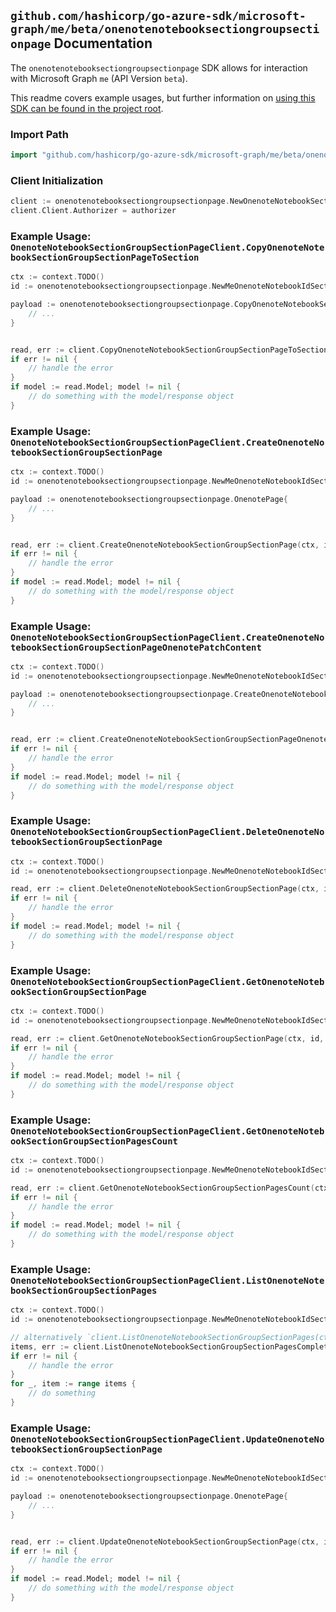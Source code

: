 
## `github.com/hashicorp/go-azure-sdk/microsoft-graph/me/beta/onenotenotebooksectiongroupsectionpage` Documentation

The `onenotenotebooksectiongroupsectionpage` SDK allows for interaction with Microsoft Graph `me` (API Version `beta`).

This readme covers example usages, but further information on [using this SDK can be found in the project root](https://github.com/hashicorp/go-azure-sdk/tree/main/docs).

### Import Path

```go
import "github.com/hashicorp/go-azure-sdk/microsoft-graph/me/beta/onenotenotebooksectiongroupsectionpage"
```


### Client Initialization

```go
client := onenotenotebooksectiongroupsectionpage.NewOnenoteNotebookSectionGroupSectionPageClientWithBaseURI("https://graph.microsoft.com")
client.Client.Authorizer = authorizer
```


### Example Usage: `OnenoteNotebookSectionGroupSectionPageClient.CopyOnenoteNotebookSectionGroupSectionPageToSection`

```go
ctx := context.TODO()
id := onenotenotebooksectiongroupsectionpage.NewMeOnenoteNotebookIdSectionGroupIdSectionIdPageID("notebookId", "sectionGroupId", "onenoteSectionId", "onenotePageId")

payload := onenotenotebooksectiongroupsectionpage.CopyOnenoteNotebookSectionGroupSectionPageToSectionRequest{
	// ...
}


read, err := client.CopyOnenoteNotebookSectionGroupSectionPageToSection(ctx, id, payload, onenotenotebooksectiongroupsectionpage.DefaultCopyOnenoteNotebookSectionGroupSectionPageToSectionOperationOptions())
if err != nil {
	// handle the error
}
if model := read.Model; model != nil {
	// do something with the model/response object
}
```


### Example Usage: `OnenoteNotebookSectionGroupSectionPageClient.CreateOnenoteNotebookSectionGroupSectionPage`

```go
ctx := context.TODO()
id := onenotenotebooksectiongroupsectionpage.NewMeOnenoteNotebookIdSectionGroupIdSectionID("notebookId", "sectionGroupId", "onenoteSectionId")

payload := onenotenotebooksectiongroupsectionpage.OnenotePage{
	// ...
}


read, err := client.CreateOnenoteNotebookSectionGroupSectionPage(ctx, id, payload, onenotenotebooksectiongroupsectionpage.DefaultCreateOnenoteNotebookSectionGroupSectionPageOperationOptions())
if err != nil {
	// handle the error
}
if model := read.Model; model != nil {
	// do something with the model/response object
}
```


### Example Usage: `OnenoteNotebookSectionGroupSectionPageClient.CreateOnenoteNotebookSectionGroupSectionPageOnenotePatchContent`

```go
ctx := context.TODO()
id := onenotenotebooksectiongroupsectionpage.NewMeOnenoteNotebookIdSectionGroupIdSectionIdPageID("notebookId", "sectionGroupId", "onenoteSectionId", "onenotePageId")

payload := onenotenotebooksectiongroupsectionpage.CreateOnenoteNotebookSectionGroupSectionPageOnenotePatchContentRequest{
	// ...
}


read, err := client.CreateOnenoteNotebookSectionGroupSectionPageOnenotePatchContent(ctx, id, payload, onenotenotebooksectiongroupsectionpage.DefaultCreateOnenoteNotebookSectionGroupSectionPageOnenotePatchContentOperationOptions())
if err != nil {
	// handle the error
}
if model := read.Model; model != nil {
	// do something with the model/response object
}
```


### Example Usage: `OnenoteNotebookSectionGroupSectionPageClient.DeleteOnenoteNotebookSectionGroupSectionPage`

```go
ctx := context.TODO()
id := onenotenotebooksectiongroupsectionpage.NewMeOnenoteNotebookIdSectionGroupIdSectionIdPageID("notebookId", "sectionGroupId", "onenoteSectionId", "onenotePageId")

read, err := client.DeleteOnenoteNotebookSectionGroupSectionPage(ctx, id, onenotenotebooksectiongroupsectionpage.DefaultDeleteOnenoteNotebookSectionGroupSectionPageOperationOptions())
if err != nil {
	// handle the error
}
if model := read.Model; model != nil {
	// do something with the model/response object
}
```


### Example Usage: `OnenoteNotebookSectionGroupSectionPageClient.GetOnenoteNotebookSectionGroupSectionPage`

```go
ctx := context.TODO()
id := onenotenotebooksectiongroupsectionpage.NewMeOnenoteNotebookIdSectionGroupIdSectionIdPageID("notebookId", "sectionGroupId", "onenoteSectionId", "onenotePageId")

read, err := client.GetOnenoteNotebookSectionGroupSectionPage(ctx, id, onenotenotebooksectiongroupsectionpage.DefaultGetOnenoteNotebookSectionGroupSectionPageOperationOptions())
if err != nil {
	// handle the error
}
if model := read.Model; model != nil {
	// do something with the model/response object
}
```


### Example Usage: `OnenoteNotebookSectionGroupSectionPageClient.GetOnenoteNotebookSectionGroupSectionPagesCount`

```go
ctx := context.TODO()
id := onenotenotebooksectiongroupsectionpage.NewMeOnenoteNotebookIdSectionGroupIdSectionID("notebookId", "sectionGroupId", "onenoteSectionId")

read, err := client.GetOnenoteNotebookSectionGroupSectionPagesCount(ctx, id, onenotenotebooksectiongroupsectionpage.DefaultGetOnenoteNotebookSectionGroupSectionPagesCountOperationOptions())
if err != nil {
	// handle the error
}
if model := read.Model; model != nil {
	// do something with the model/response object
}
```


### Example Usage: `OnenoteNotebookSectionGroupSectionPageClient.ListOnenoteNotebookSectionGroupSectionPages`

```go
ctx := context.TODO()
id := onenotenotebooksectiongroupsectionpage.NewMeOnenoteNotebookIdSectionGroupIdSectionID("notebookId", "sectionGroupId", "onenoteSectionId")

// alternatively `client.ListOnenoteNotebookSectionGroupSectionPages(ctx, id, onenotenotebooksectiongroupsectionpage.DefaultListOnenoteNotebookSectionGroupSectionPagesOperationOptions())` can be used to do batched pagination
items, err := client.ListOnenoteNotebookSectionGroupSectionPagesComplete(ctx, id, onenotenotebooksectiongroupsectionpage.DefaultListOnenoteNotebookSectionGroupSectionPagesOperationOptions())
if err != nil {
	// handle the error
}
for _, item := range items {
	// do something
}
```


### Example Usage: `OnenoteNotebookSectionGroupSectionPageClient.UpdateOnenoteNotebookSectionGroupSectionPage`

```go
ctx := context.TODO()
id := onenotenotebooksectiongroupsectionpage.NewMeOnenoteNotebookIdSectionGroupIdSectionIdPageID("notebookId", "sectionGroupId", "onenoteSectionId", "onenotePageId")

payload := onenotenotebooksectiongroupsectionpage.OnenotePage{
	// ...
}


read, err := client.UpdateOnenoteNotebookSectionGroupSectionPage(ctx, id, payload, onenotenotebooksectiongroupsectionpage.DefaultUpdateOnenoteNotebookSectionGroupSectionPageOperationOptions())
if err != nil {
	// handle the error
}
if model := read.Model; model != nil {
	// do something with the model/response object
}
```
